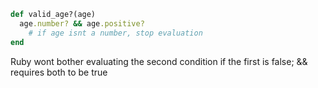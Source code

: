 
```ruby
def valid_age?(age)
  age.number? && age.positive?
    # if age isnt a number, stop evaluation
end
```

Ruby wont bother evaluating the second condition
if the first is false; && requires both to be true


